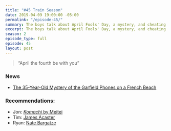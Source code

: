 ```yaml
---
title: "#45 Train Season"
date: 2019-04-09 19:00:00 -05:00
permalink: "/episode-45/"
summary: The boys talk about April Fools' Day, a mystery, and cheating in school.
excerpt: The boys talk about April Fools' Day, a mystery, and cheating in school.
season: 2
episode_type: full
episode: 45
layout: post
---
```


> “April the fourth be with you”

### News

- [The 35-Year-Old Mystery of the Garfield Phones on a French Beach](https://www.atlasobscura.com/articles/garfield-phone-beach)

### Recommendations:

- Jon: [*Komachi* by Meitei](https://metronrecords.bandcamp.com/album/komachi)
- Tim: [James Acaster](https://letterboxd.com/film/james-acaster-repertoire/)
- Ryan:  [Nate Bargatze](https://letterboxd.com/film/nate-bargatze-the-tennessee-kid/)
